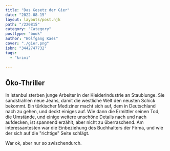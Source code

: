 ```yaml
---
title: "Das Gesetz der Gier"
date: "2022-08-15"
layout: layouts/post.njk
path: "/220815"
category: "Category"
posttype: "book"
author: "Wolfgang Kaes"
cover: "./gier.png"
isbn: "3442747732"
tags:
  - "krimi"

---
```

## Öko-Thriller

In Istanbul sterben junge Arbeiter in der Kleiderindustrie an Staublunge. Sie sandstrahlen neue Jeans, damit die westliche Welt den neusten Schick bekommt. Ein türkischer Mediziner macht sich auf, dem in Deutschland nach zu gehen, und deckt einiges auf. Wie dann die Ermittler seinen Tod, die Umstände, und einige weitere unschöne Details nach und nach aufdecken, ist spannend erzählt, aber nicht zu überraschend. Am interessantesten war die Einbeziehung des Buchhalters der Firma, und wie der sich auf die "richtige" Seite schlägt.

War ok, aber nur so zwischendurch.

